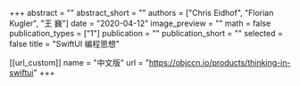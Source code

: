 +++
abstract = ""
abstract_short = ""
authors = ["Chris Eidhof", "Florian Kugler", "王 巍"]
date = "2020-04-12"
image_preview = ""
math = false
publication_types = ["1"]
publication = ""
publication_short = ""
selected = false
title = "SwiftUI 编程思想"

[[url_custom]]
name = "中文版"
url = "https://objccn.io/products/thinking-in-swiftui"
+++